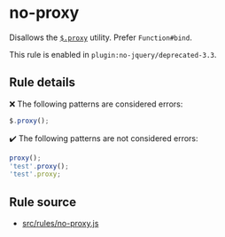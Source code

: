 # no-proxy

Disallows the [`$.proxy`](https://api.jquery.com/jQuery.proxy/) utility. Prefer `Function#bind`.

This rule is enabled in `plugin:no-jquery/deprecated-3.3`.

## Rule details

❌ The following patterns are considered errors:
```js
$.proxy();
```

✔️ The following patterns are not considered errors:
```js
proxy();
'test'.proxy();
'test'.proxy;
```

## Rule source

* [src/rules/no-proxy.js](/src/rules/no-proxy.js)
